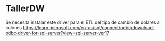 # TallerDW

Se necesita instalar este driver para el ETL del tipo de cambio de dolares a colones
https://learn.microsoft.com/en-us/sql/connect/odbc/download-odbc-driver-for-sql-server?view=sql-server-ver17
